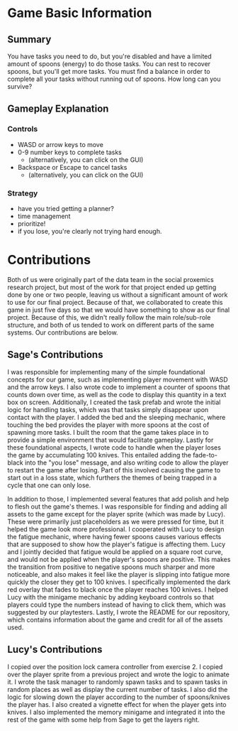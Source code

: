 # Game Basic Information #

## Summary ##  

You have tasks you need to do, but you're disabled and have a limited amount of
spoons (energy) to do those tasks. You can rest to recover spoons, but you'll
get more tasks. You must find a balance in order to complete all your tasks
without running out of spoons. How long can you survive?

## Gameplay Explanation ##
### Controls
- WASD or arrow keys to move
- 0-9 number keys to complete tasks 
    - (alternatively, you can click on the GUI)
- Backspace or Escape to cancel tasks
    - (alternatively, you can click on the GUI)
 
### Strategy
- have you tried getting a planner?
- time management
- prioritize!
- if you lose, you're clearly not trying hard enough. 

# Contributions
Both of us were originally part of the data team in the social proxemics research project, but most of the work for that project ended up getting done
by one or two people, leaving us without a significant amount of work to use for our final project. Because of that, we collaborated to create this game
in just five days so that we would have something to show as our final project. Because of this, we didn't really follow the main role/sub-role structure,
and both of us tended to work on different parts of the same systems. Our contributions are below.

## Sage's Contributions
I was responsible for implementing many of the simple foundational concepts for our game, such as implementing
player movement with WASD and the arrow keys.
I also wrote code to implement a counter of spoons that counts down over time, as well as the code to
display this quantity in a text box on screen. Additionally, I created the task prefab and wrote the initial logic for 
handling tasks, which was that tasks simply disappear upon contact with the player. I added the bed 
and the sleeping mechanic, where touching the bed provides the player with more spoons at the cost of spawning more 
tasks. I built the room that the game takes place in to provide a simple environment that would facilitate gameplay. 
Lastly for these foundational aspects, I wrote code to handle when the player
loses the game by accumulating 100 knives. This entailed adding the fade-to-black into the "you lose" message, and also
writing code to allow the player to restart the game after losing. Part of this involved causing the game to start out in
a loss state, which furthers the themes of being trapped in a cycle that one can only lose.

In addition to those, I implemented several features that add polish and help to flesh out the game's themes.
I was responsible for finding and adding all assets to the game except for the player sprite (which was 
made by Lucy). These were primarily just placeholders as we were pressed for time, but it helped the game look more
professional. I cooperated with Lucy to design the fatigue mechanic, where having fewer spoons causes various effects
that are supposed to show how the player's fatigue is affecting them. Lucy and I jointly decided that fatigue would be
applied on a square root curve, and would not be applied when the player's spoons are positive. This makes
the transition from positive to negative spoons much sharper and more noticeable, and also makes it feel like
the player is slipping into fatigue more quickly the closer they get to 100 knives. I specifically implemented
the dark red overlay that fades to black once the player reaches 100 knives. I helped Lucy with the minigame mechanic
by adding keyboard controls so that players could type the numbers instead of having to click them, which was
suggested by our playtesters. Lastly, I wrote the README for our repository, which contains information about the game
and credit for all of the assets used. 

## Lucy's Contributions
I copied over the position lock camera controller from exercise 2. I copied
over the player sprite from a previous project and wrote the logic to
animate it. I wrote the task manager to randomly spawn tasks and to spawn tasks
in random places as well as display the current number of tasks. I also did
the logic for slowing down the player according to the number of spoons/knives
the player has. I also created a vignette effect for when the player gets into
knives. I also implemented the memory minigame and integrated it into the rest
of the game with some help from Sage to get the layers right.
